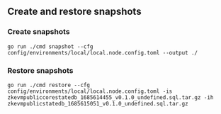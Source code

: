 ## Create and restore snapshots

### Create snapshots
```
go run ./cmd snapshot --cfg config/environments/local/local.node.config.toml --output ./
```

### Restore snapshots
```
go run ./cmd restore --cfg config/environments/local/local.node.config.toml -is zkevmpubliccorestatedb_1685614455_v0.1.0_undefined.sql.tar.gz -ih zkevmpublicstatedb_1685615051_v0.1.0_undefined.sql.tar.gz
```